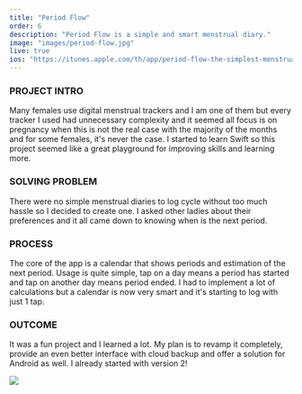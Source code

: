 ```yaml
---
title: "Period Flow"
order: 6
description: "Period Flow is a simple and smart menstrual diary."
image: "images/period-flow.jpg"
live: true
ios: "https://itunes.apple.com/th/app/period-flow-the-simplest-menstrual-diary/id1124362652?mt=8"
---
```

### PROJECT INTRO
Many females use digital menstrual trackers and I am one of them but every tracker I used had unnecessary complexity and it seemed all focus is on pregnancy when this is not the real case with the majority of the months and for some females, it's never the case. I started to learn Swift so this project seemed like a great playground for improving skills and learning more.

### SOLVING PROBLEM
There were no simple menstrual diaries to log cycle without too much hassle so I decided to create one. I asked other ladies about their preferences and it all came down to knowing when is the next period.

### PROCESS
The core of the app is a calendar that shows periods and estimation of the next period. Usage is quite simple, tap on a day means a period has started and tap on another day means period ended. I had to implement a lot of calculations but a calendar is now very smart and it's starting to log with just 1 tap.

### OUTCOME
It was a fun project and I learned a lot. My plan is to revamp it completely, provide an even better interface with cloud backup and offer a solution for Android as well. I already started with version 2!

<img class="image-spacer-solo" src="/images/period-flow_2.jpg">
